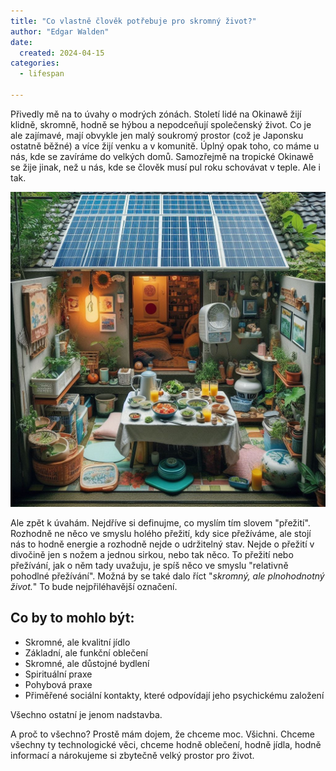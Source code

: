 ```yaml
---
title: "Co vlastně člověk potřebuje pro skromný život?"
author: "Edgar Walden"
date: 
  created: 2024-04-15
categories:
  - lifespan

---
```


Přivedly mě na to úvahy o modrých zónách. Století lidé na Okinawě žijí klidně, skromně, hodně se hýbou a nepodceňují společenský život. Co je ale zajímavé, mají obvykle jen malý soukromý prostor (což je Japonsku ostatně běžné) a více žijí  venku a v komunitě.<!-- more --> Úplný opak toho, co máme u nás, kde se zavíráme do velkých domů. Samozřejmě na tropické Okinawě se žije jinak, než u nás, kde se člověk musí pul roku schovávat v teple. Ale i tak.     

![Můj oblíbený solarpunk](../img/solar-skromny-cool.jpeg)

Ale zpět k úvahám. Nejdříve si definujme, co myslím tím slovem "přežití". Rozhodně ne něco ve smyslu holého přežití, kdy sice přežíváme, ale stojí nás to hodně energie a rozhodně nejde o udržitelný stav. Nejde o přežití v divočině jen s nožem a jednou sirkou, nebo tak něco. To přežití nebo přežívání, jak o něm tady uvažuju, je spíš něco ve smyslu "relativně pohodlné přežívání". Možná by se také dalo říct "*skromný, ale plnohodnotný život.*" To bude nejpřiléhavější označení.

## Co by to mohlo být:

- Skromné, ale kvalitní jídlo
- Základní, ale funkční oblečení
- Skromné, ale důstojné bydlení
- Spirituální praxe
- Pohybová praxe
- Přiměřené sociální kontakty, které odpovídají jeho psychickému založení 

Všechno ostatní je jenom nadstavba.

A proč to všechno? Prostě mám dojem, že chceme moc. Všichni. Chceme všechny ty technologické věci, chceme hodně oblečení, hodně jídla, hodně informací a nárokujeme si zbytečně velký prostor pro život.    
